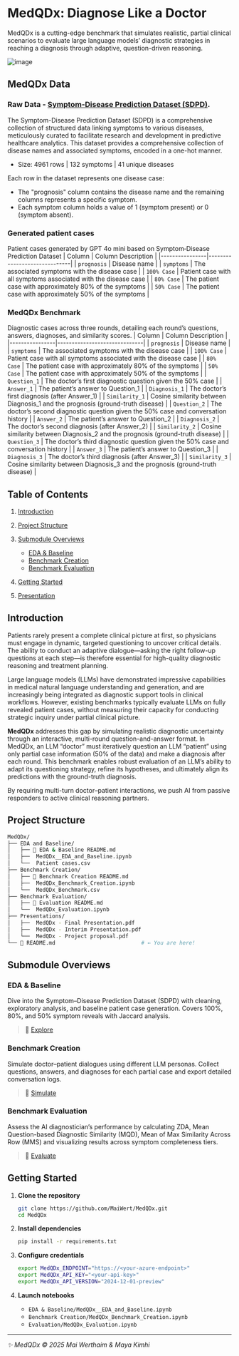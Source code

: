 #  MedQDx: Diagnose Like a Doctor 

MedQDx is a cutting-edge benchmark that simulates realistic, partial clinical scenarios to evaluate large language models’ diagnostic strategies in reaching a diagnosis through adaptive, question-driven reasoning.

![image](https://github.com/user-attachments/assets/a4278d45-781e-4022-9c2f-cf50c0549947)

##  MedQDx Data
### Raw Data - [Symptom‑Disease Prediction Dataset (SDPD)](https://data.mendeley.com/datasets/dv5z3v2xyd/1).

The Symptom-Disease Prediction Dataset (SDPD) is a comprehensive collection of structured data linking symptoms to various diseases, meticulously curated to facilitate research and development in predictive healthcare analytics. This dataset provides a comprehensive collection of disease names and associated symptoms, encoded in a one-hot manner.
* Size: 4961 rows | 132 symptoms | 41 unique diseases

Each row in the dataset represents one disease case:
* The "prognosis" column contains the disease name and the remaining columns represents a specific symptom.
* Each symptom column holds a value of 1 (symptom present) or 0 (symptom absent).

### Generated patient cases
Patient cases generated by GPT 4o mini based on Symptom‑Disease Prediction Dataset
| Column          | Column Description                      |
|----------------|------------------------------|
| `prognosis`    | Disease name |
| `symptoms`    | The associated symptoms with the disease case |
| `100% Case` | Patient case with all symptoms associated with the disease case      |
| `80% Case`  | The patient case with approximately 80% of the symptoms      |
| `50% Case`   | The patient case with approximately 50% of the symptoms         |


### MedQDx Benchmark
Diagnostic cases across three rounds, detailing each round’s questions, answers, diagnoses, and similarity scores.
| Column          | Column Description                      |
|----------------|------------------------------|
| `prognosis`    | Disease name |
| `symptoms`    | The associated symptoms with the disease case |
| `100% Case` | Patient case with all symptoms associated with the disease case      |
| `80% Case`  | The patient case with approximately 80% of the symptoms      |
| `50% Case`   | The patient case with approximately 50% of the symptoms         |
| `Question_1` | The doctor’s first diagnostic question given the 50% case      |
| `Answer_1`  | The patient’s answer to Question_1      |
| `Diagnosis_1`   | The doctor’s first diagnosis (after Answer_1)         |
| `Similarity_1`   | Cosine similarity between Diagnosis_1 and the prognosis (ground-truth disease)        |
| `Question_2` | The doctor’s second diagnostic question given the 50% case and conversation history   |
| `Answer_2`  | The patient’s answer to Question_2      |
| `Diagnosis_2`   | The doctor’s second diagnosis (after Answer_2)         |
| `Similarity_2`   | Cosine similarity between Diagnosis_2 and the prognosis (ground-truth disease)        |
| `Question_3` | The doctor’s third  diagnostic question given the 50% case and conversation history   |
| `Answer_3`  | The patient’s answer to Question_3      |
| `Diagnosis_3`   | The doctor’s third diagnosis (after Answer_3)         |
| `Similarity_3`   | Cosine similarity between Diagnosis_3 and the prognosis (ground-truth disease)        |



##  Table of Contents

1. [ Introduction](#introduction)
2. [ Project Structure](#project-structure)
3. [ Submodule Overviews](#submodule-overviews)

   * [ EDA & Baseline](#eda--baseline)
   * [ Benchmark Creation](#benchmark-creation)
   * [ Benchmark Evaluation](#benchmark-evaluation)
4. [ Getting Started](#getting-started)
5. [ Presentation](#presentation)




##  Introduction
Patients rarely present a complete clinical picture at first, so physicians must engage in dynamic, targeted questioning to uncover critical details. The ability to conduct an adaptive dialogue—asking the right follow-up questions at each step—is therefore essential for high-quality diagnostic reasoning and treatment planning.

Large language models (LLMs) have demonstrated impressive capabilities in medical natural language understanding and generation, and are increasingly being integrated as diagnostic support tools in clinical workflows. However, existing benchmarks typically evaluate LLMs on fully revealed patient cases, without measuring their capacity for conducting strategic inquiry under partial clinical picture.

**MedQDx** addresses this gap by simulating realistic diagnostic uncertainty through an interactive, multi-round question-and-answer format. In MedQDx, an LLM “doctor” must iteratively question an LLM “patient” using only partial case information (50% of the data) and make a diagnosis after each round. This benchmark enables robust evaluation of an LLM’s ability to adapt its questioning strategy, refine its hypotheses, and ultimately align its predictions with the ground-truth diagnosis.  

By requiring multi-turn doctor–patient interactions, we push AI from passive responders to active clinical reasoning partners.



##  Project Structure

```bash
MedQDx/                                  
├── EDA and Baseline/                     
│   ├── 📄 EDA & Baseline README.md
│   ├──  MedQDx__EDA_and_Baseline.ipynb
│   └──  Patient cases.csv
├── Benchmark Creation/                   
│   ├── 📄 Benchmark Creation README.md
│   ├──  MedQDx_Benchmark_Creation.ipynb
│   └──  MedQDx_Benchmark.csv
├── Benchmark Evaluation/                          
│   ├── 📄 Evaluation README.md
│   └──  MedQDx_Evaluation.ipynb
├── Presentations/
│   ├──  MedQDx - Final Presentation.pdf
│   ├──  MedQDx - Interim Presentation.pdf
│   └──  MedQDx - Project proposal.pdf
└── 📘 README.md                           # ← You are here!
```


##  Submodule Overviews

###  EDA & Baseline

Dive into the Symptom–Disease Prediction Dataset (SDPD) with cleaning, exploratory analysis, and baseline patient case generation. Covers 100%, 80%, and 50% symptom reveals with Jaccard analysis.

> 🔗 [Explore](./EDA%20and%20Baseline/EDA%20%26%20Baseline%20README.md)

###  Benchmark Creation

Simulate doctor–patient dialogues using different LLM personas. Collect questions, answers, and diagnoses for each partial case and export detailed conversation logs.

> 🔗 [Simulate](./Benchmark%20Creation/Benchmark%20Creation%20README.md)

###  Benchmark Evaluation

Assess the AI diagnostician’s performance by calculating ZDA, Mean Question-based Diagnostic Similarity (MQD), Mean of Max Similarity Across Row (MMS) and visualizing results across symptom completeness tiers.

> 🔗 [Evaluate](./Evaluation/Evaluation%20README.md)


##  Getting Started

1. **Clone the repository**

   ```bash
   git clone https://github.com/MaiWert/MedQDx.git
   cd MedQDx
   ```
2. **Install dependencies**

   ```bash
   pip install -r requirements.txt
   ```
3. **Configure credentials**

   ```bash
   export MedQDx_ENDPOINT="https://<your-azure-endpoint>"
   export MedQDx_API_KEY="<your-api-key>"
   export MedQDx_API_VERSION="2024-12-01-preview"
   ```
4. **Launch notebooks**

   *  `EDA & Baseline/MedQDx__EDA_and_Baseline.ipynb`
   *  `Benchmark Creation/MedQDx_Benchmark_Creation.ipynb`
   *  `Evaluation/MedQDx_Evaluation.ipynb`

---

*✨ MedQDx © 2025 Mai Werthaim & Maya Kimhi*

